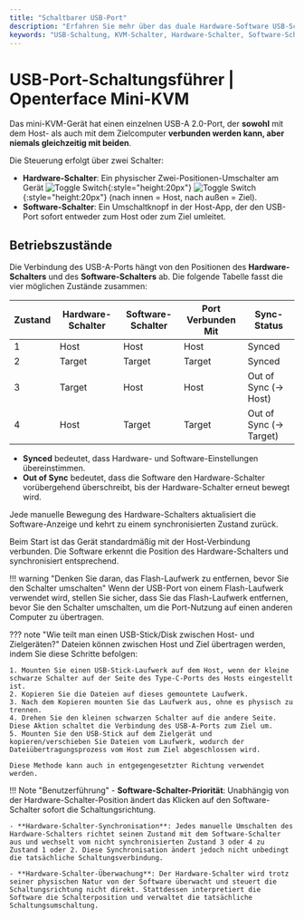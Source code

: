 ```yaml
---
title: "Schaltbarer USB-Port"
description: "Erfahren Sie mehr über das duale Hardware-Software USB-Schaltsystem in Openterface Mini-KVM. Verstehen Sie die vier Betriebszustände, Sicherheitsrichtlinien und zukünftige Remote-Zugriffsfunktionen."
keywords: "USB-Schaltung, KVM-Schalter, Hardware-Schalter, Software-Schalter, USB-Port-Steuerung, KVM über USB, KVM über IP, Remote-Zugriff, USB-Geräteverwaltung, Computer-Peripheriegeräte, USB-Stromverwaltung"
---
```


# **USB-Port-Schaltungsführer** | Openterface Mini-KVM

Das mini-KVM-Gerät hat einen einzelnen USB-A 2.0-Port, der **sowohl** mit dem Host- als auch mit dem Zielcomputer **verbunden werden kann, aber niemals gleichzeitig mit beiden**.

Die Steuerung erfolgt über zwei Schalter:

- **Hardware-Schalter**: Ein physischer Zwei-Positionen-Umschalter am Gerät ![Toggle Switch](https://assets.openterface.com/images/shell-icons/toggle-h-t.svg#only-light){:style="height:20px"} ![Toggle Switch](https://assets.openterface.com/images/shell-icons/toggle-h-t_1.svg#only-dark){:style="height:20px"} (nach innen = Host, nach außen = Ziel).
- **Software-Schalter**: Ein Umschaltknopf in der Host-App, der den USB-Port sofort entweder zum Host oder zum Ziel umleitet.

## Betriebszustände

Die Verbindung des USB-A-Ports hängt von den Positionen des **Hardware-Schalters** und des **Software-Schalters** ab. Die folgende Tabelle fasst die vier möglichen Zustände zusammen:

| **Zustand** | **Hardware-Schalter** | **Software-Schalter** | **Port Verbunden Mit** | **Sync-Status**        |
| ----------- | --------------------- | --------------------- | ---------------------- | ---------------------- |
| 1           | Host                  | Host                  | Host                   | Synced                 |
| 2           | Target                | Target                | Target                 | Synced                 |
| 3           | Target                | Host                  | Host                   | Out of Sync (→ Host)   |
| 4           | Host                  | Target                | Target                 | Out of Sync (→ Target) |

- **Synced** bedeutet, dass Hardware- und Software-Einstellungen übereinstimmen.
- **Out of Sync** bedeutet, dass die Software den Hardware-Schalter vorübergehend überschreibt, bis der Hardware-Schalter erneut bewegt wird.

Jede manuelle Bewegung des Hardware-Schalters aktualisiert die Software-Anzeige und kehrt zu einem synchronisierten Zustand zurück.

Beim Start ist das Gerät standardmäßig mit der Host-Verbindung verbunden. Die Software erkennt die Position des Hardware-Schalters und synchronisiert entsprechend.

!!! warning "Denken Sie daran, das Flash-Laufwerk zu entfernen, bevor Sie den Schalter umschalten"
Wenn der USB-Port von einem Flash-Laufwerk verwendet wird, stellen Sie sicher, dass Sie das Flash-Laufwerk entfernen, bevor Sie den Schalter umschalten, um die Port-Nutzung auf einen anderen Computer zu übertragen.

??? note "Wie teilt man einen USB-Stick/Disk zwischen Host- und Zielgeräten?"
Dateien können zwischen Host und Ziel übertragen werden, indem Sie diese Schritte befolgen:

    1. Mounten Sie einen USB-Stick-Laufwerk auf dem Host, wenn der kleine schwarze Schalter auf der Seite des Type-C-Ports des Hosts eingestellt ist.
    2. Kopieren Sie die Dateien auf dieses gemountete Laufwerk.
    3. Nach dem Kopieren mounten Sie das Laufwerk aus, ohne es physisch zu trennen.
    4. Drehen Sie den kleinen schwarzen Schalter auf die andere Seite. Diese Aktion schaltet die Verbindung des USB-A-Ports zum Ziel um.
    5. Mounten Sie den USB-Stick auf dem Zielgerät und kopieren/verschieben Sie Dateien vom Laufwerk, wodurch der Dateiübertragungsprozess vom Host zum Ziel abgeschlossen wird.

    Diese Methode kann auch in entgegengesetzter Richtung verwendet werden.

!!! Note "Benutzerführung" - **Software-Schalter-Priorität**: Unabhängig von der Hardware-Schalter-Position ändert das Klicken auf den Software-Schalter sofort die Schaltungsrichtung.

    - **Hardware-Schalter-Synchronisation**: Jedes manuelle Umschalten des Hardware-Schalters richtet seinen Zustand mit dem Software-Schalter aus und wechselt vom nicht synchronisierten Zustand 3 oder 4 zu Zustand 1 oder 2. Diese Synchronisation ändert jedoch nicht unbedingt die tatsächliche Schaltungsverbindung.

    - **Hardware-Schalter-Überwachung**: Der Hardware-Schalter wird trotz seiner physischen Natur von der Software überwacht und steuert die Schaltungsrichtung nicht direkt. Stattdessen interpretiert die Software die Schalterposition und verwaltet die tatsächliche Schaltungsumschaltung.
